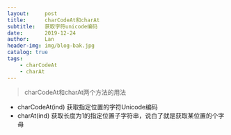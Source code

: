 ```yaml
---
layout:     post
title:      charCodeAt和charAt
subtitle:   获取字符unicode编码
date:       2019-12-24
author:     Lan
header-img: img/blog-bak.jpg
catalog: true
tags:
    - charCodeAt 
    - charAt
---
```

>charCodeAt和charAt两个方法的用法

- charCodeAt(ind)
  获取指定位置的字符Unicode编码
- charAt(ind)
  获取长度为1的指定位置子字符串，说白了就是获取某位置的个字母